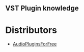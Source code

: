 VST Plugin knowledge
---

# Distributors
- [AudioPluginsForFree](https://www.audiopluginsforfree.com)
